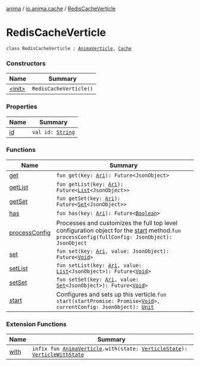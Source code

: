 [anima](../../index.md) / [io.anima.cache](../index.md) / [RedisCacheVerticle](./index.md)

# RedisCacheVerticle

`class RedisCacheVerticle : `[`AnimaVerticle`](../../io.anima/-anima-verticle/index.md)`, `[`Cache`](../-cache/index.md)

### Constructors

| Name | Summary |
|---|---|
| [&lt;init&gt;](-init-.md) | `RedisCacheVerticle()` |

### Properties

| Name | Summary |
|---|---|
| [id](id.md) | `val id: `[`String`](https://kotlinlang.org/api/latest/jvm/stdlib/kotlin/-string/index.html) |

### Functions

| Name | Summary |
|---|---|
| [get](get.md) | `fun get(key: `[`Ari`](../../io.anima/-ari.md)`): Future<JsonObject>` |
| [getList](get-list.md) | `fun getList(key: `[`Ari`](../../io.anima/-ari.md)`): Future<`[`List`](https://kotlinlang.org/api/latest/jvm/stdlib/kotlin.collections/-list/index.html)`<JsonObject>>` |
| [getSet](get-set.md) | `fun getSet(key: `[`Ari`](../../io.anima/-ari.md)`): Future<`[`Set`](https://kotlinlang.org/api/latest/jvm/stdlib/kotlin.collections/-set/index.html)`<JsonObject>>` |
| [has](has.md) | `fun has(key: `[`Ari`](../../io.anima/-ari.md)`): Future<`[`Boolean`](https://kotlinlang.org/api/latest/jvm/stdlib/kotlin/-boolean/index.html)`>` |
| [processConfig](process-config.md) | Processes and customizes the full top level configuration object for the [start](../../io.anima/-anima-verticle/start.md) method.`fun processConfig(fullConfig: JsonObject): JsonObject` |
| [set](set.md) | `fun set(key: `[`Ari`](../../io.anima/-ari.md)`, value: JsonObject): Future<`[`Void`](https://docs.oracle.com/javase/6/docs/api/java/lang/Void.html)`>` |
| [setList](set-list.md) | `fun setList(key: `[`Ari`](../../io.anima/-ari.md)`, value: `[`List`](https://kotlinlang.org/api/latest/jvm/stdlib/kotlin.collections/-list/index.html)`<JsonObject>): Future<`[`Void`](https://docs.oracle.com/javase/6/docs/api/java/lang/Void.html)`>` |
| [setSet](set-set.md) | `fun setSet(key: `[`Ari`](../../io.anima/-ari.md)`, value: `[`Set`](https://kotlinlang.org/api/latest/jvm/stdlib/kotlin.collections/-set/index.html)`<JsonObject>): Future<`[`Void`](https://docs.oracle.com/javase/6/docs/api/java/lang/Void.html)`>` |
| [start](start.md) | Configures and sets up this verticle.`fun start(startPromise: Promise<`[`Void`](https://docs.oracle.com/javase/6/docs/api/java/lang/Void.html)`>, currentConfig: JsonObject): `[`Unit`](https://kotlinlang.org/api/latest/jvm/stdlib/kotlin/-unit/index.html) |

### Extension Functions

| Name | Summary |
|---|---|
| [with](../../io.anima/with.md) | `infix fun `[`AnimaVerticle`](../../io.anima/-anima-verticle/index.md)`.with(state: `[`VerticleState`](../../io.anima/-verticle-state/index.md)`): `[`VerticleWithState`](../../io.anima/-verticle-with-state/index.md) |
